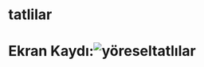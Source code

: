 # tatlilar

# Ekran Kaydı:![yöreseltatlılar](https://github.com/beysatavli/tatl-lar/assets/164610384/f464151b-875a-4c5f-82d0-65149fd6ecfe)
